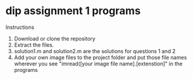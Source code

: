 # dip assignment 1 programs
Instructions
1. Download or clone the repository
2. Extract the files. 
3. solution1.m and solution2.m are the solutions for questions 1 and 2
4. Add your own image files to the project folder and put those file names wherever you see "imread([your image file name].[extenstion]" in the programs

